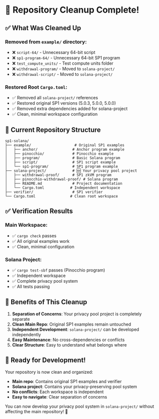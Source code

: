 # 🧹 Repository Cleanup Complete!

## ✅ **What Was Cleaned Up**

### **Removed from `example/` directory:**
- ❌ `script-64/` - Unnecessary 64-bit script
- ❌ `sp1-program-64/` - Unnecessary 64-bit SP1 program  
- ❌ `test_compute_units/` - Test compute units folder
- ❌ `withdrawal-program/` - Moved to `solana-project/`
- ❌ `withdrawal-script/` - Moved to `solana-project/`

### **Restored Root `Cargo.toml`:**
- ✅ Removed all `solana-project/` references
- ✅ Restored original SP1 versions (5.0.3, 5.0.0, 5.0.0)
- ✅ Removed extra dependencies added for solana-project
- ✅ Clean, minimal workspace configuration

## 🎯 **Current Repository Structure**

```
sp1-solana/
├── example/                    # Original SP1 examples
│   ├── anchor/                # Anchor program example
│   ├── pinocchio/             # Pinocchio example
│   ├── program/               # Basic Solana program
│   ├── script/                # SP1 script example
│   └── sp1-program/           # SP1 program example
├── solana-project/            # 🆕 Your privacy pool project
│   ├── withdrawal-proof/      # SP1 zkVM program
│   ├── pinocchio-withdrawal-proof/ # Solana program
│   ├── README.md              # Project documentation
│   └── Cargo.toml            # Independent workspace
├── verifier/                  # SP1 verifier
└── Cargo.toml                # Clean root workspace
```

## ✅ **Verification Results**

### **Main Workspace:**
- ✅ `cargo check` passes
- ✅ All original examples work
- ✅ Clean, minimal configuration

### **Solana Project:**
- ✅ `cargo test-sbf` passes (Pinocchio program)
- ✅ Independent workspace
- ✅ Complete privacy pool system
- ✅ All tests passing

## 🚀 **Benefits of This Cleanup**

1. **Separation of Concerns**: Your privacy pool project is completely separate
2. **Clean Main Repo**: Original SP1 examples remain untouched
3. **Independent Development**: `solana-project/` can be developed independently
4. **Easy Maintenance**: No cross-dependencies or conflicts
5. **Clear Structure**: Easy to understand what belongs where

## 🎉 **Ready for Development!**

Your repository is now clean and organized:
- **Main repo**: Contains original SP1 examples and verifier
- **Solana project**: Contains your privacy-preserving pool system
- **No conflicts**: Each workspace is independent
- **Easy to navigate**: Clear separation of concerns

You can now develop your privacy pool system in `solana-project/` without affecting the main repository! 🚀
